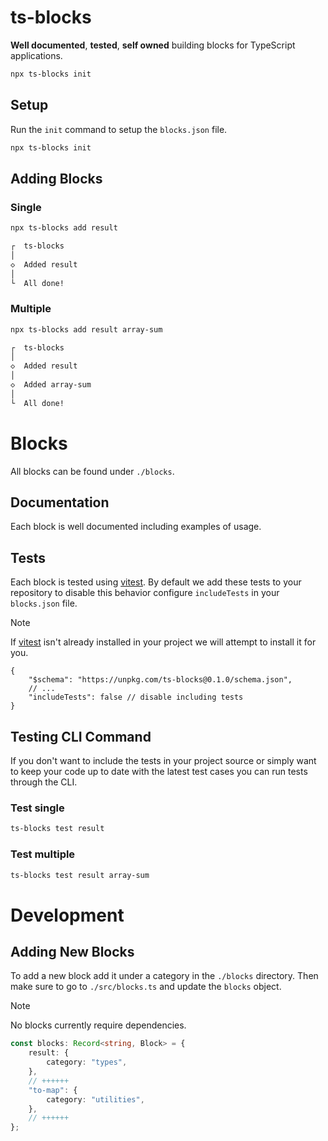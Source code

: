# ts-blocks

**Well documented**, **tested**, **self owned** building blocks for TypeScript applications.

```bash
npx ts-blocks init
```

## Setup

Run the `init` command to setup the `blocks.json` file.

```bash
npx ts-blocks init
```

## Adding Blocks

### Single

```bash
npx ts-blocks add result

┌  ts-blocks
│
◇  Added result
│
└  All done!
```

### Multiple

```bash
npx ts-blocks add result array-sum

┌  ts-blocks
│
◇  Added result
│
◇  Added array-sum
│
└  All done!
```

# Blocks

All blocks can be found under `./blocks`.

## Documentation

Each block is well documented including examples of usage.

## Tests

Each block is tested using [vitest](https://vitest.dev/). By default we add these tests to your repository to disable this behavior configure `includeTests` in your `blocks.json` file.

> [!NOTE]
> If [vitest](https://vitest.dev/) isn't already installed in your project we will attempt to install it for you.

```jsonc
{
	"$schema": "https://unpkg.com/ts-blocks@0.1.0/schema.json",
	// ...
	"includeTests": false // disable including tests
}
```

## Testing CLI Command

If you don't want to include the tests in your project source or simply want to keep your code up to date with the latest test cases you can run tests through the CLI.

### Test single

```bash
ts-blocks test result
```

### Test multiple

```bash
ts-blocks test result array-sum
```

# Development

## Adding New Blocks

To add a new block add it under a category in the `./blocks` directory. Then make sure to go to `./src/blocks.ts` and update the `blocks` object.

> [!NOTE]
> No blocks currently require dependencies.

```ts
const blocks: Record<string, Block> = {
	result: {
		category: "types",
	},
	// ++++++
	"to-map": {
		category: "utilities",
	},
	// ++++++
};
```
